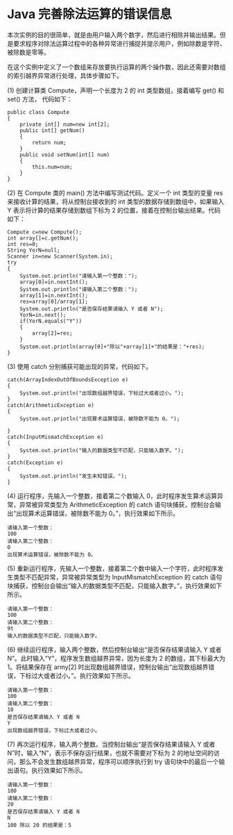 # Java 完善除法运算的错误信息

本次实例的目的很简单，就是由用户输入两个数字，然后进行相除并输出结果。但是要求程序对除法运算过程中的各种异常进行捕捉并提示用户，例如除数是字符、被除数是零等。

在这个实例中定义了一个数组来存放要执行运算的两个操作数，因此还需要对数组的索引越界异常进行处理，具体步骤如下。

(1) 创建计算类 Compute，声明一个长度为 2 的 int 类型数组，接着编写 get() 和 set() 方法， 代码如下：

```
public class Compute
{
    private int[] num=new int[2];
    public int[] getNum()
    {
        return num;
    }
    public void setNum(int[] num)
    {
        this.num=num;
    }
}
```

(2) 在 Compute 类的 main() 方法中编写测试代码。定义一个 int 类型的变量 res 来接收计算的结果，将从控制台接收到的 int 类型的数据存储到数组中，如果输入 Y 表示将计算的结果存储到数组下标为 2 的位置，接着在控制台输出结果。代码如下：

```
Compute c=new Compute();
int array[]=c.getNum();
int res=0;
String YorN=null;
Scanner in=new Scanner(System.in);
try
{
    System.out.println("请输入第一个整数：");
    array[0]=in.nextInt();
    System.out.println("请输入第二个整数：");
    array[1]=in.nextInt();
    res=array[0]/array[1];
    System.out.println("是否保存结果请输入 Y 或者 N");
    YorN=in.next();
    if(YorN.equals("Y"))
    {
        array[2]=res;
    }
    System.out.println(array[0]+"除以"+array[1]+"的结果是："+res);
}
```

(3) 使用 catch 分别捕获可能出现的异常，代码如下。

```
catch(ArrayIndexOutOfBoundsException e)
{
    System.out.println("出现数组越界错误，下标过大或者过小。");
}
catch(ArithmeticException e)
{
    System.out.println("出现算术运算错误，被除数不能为 0。");

}
catch(InputMismatchException e)
{
    System.out.println("输入的数据类型不匹配，只能输入数字。");
}
catch(Exception e)
{
    System.out.println("发生未知错误。");
}
```

(4) 运行程序，先输入一个整数，接着第二个数输入 0，此时程序发生算术运算异常，异常被异常类型为 ArithmeticException 的 catch 语句块捕获，控制台会输出“出现算术运算错误，被除数不能为 0。”，执行效果如下所示。

```
请输入第一个整数：
100
请输入第二个整数：
0
出现算术运算错误，被除数不能为 0。
```

(5) 重新运行程序，先输入一个整数，接着第二个数中输入一个字符，此时程序发生类型不匹配异常，异常被异常类型为 InputMismatchException 的 catch 语句块捕获，控制台会输出“输入的数据类型不匹配，只能输入数字。”，执行效果如下所示。

```
请输入第一个整数：
100
请输入第二个整数：
9t
输入的数据类型不匹配，只能输入数字。
```

(6) 继续运行程序，输入两个整数，然后控制台输出“是否保存结果请输入 Y 或者 N”。此时输入“Y”，程序发生数组越界异常，因为长度为 2 的数组，其下标最大为 1。将结果保存在 army[2] 时出现数组越界错误，控制台输出“出现数组越界错误，下标过大或者过小。”。执行效果如下所示。

```
请输入第一个整数：
100
请输入第二个整数：
10
是否保存结果请输入 Y 或者 N
Y
出现数组越界错误，下标过大或者过小。
```

(7) 再次运行程序，输入两个整数。当控制台输出“是否保存结果请输入 Y 或者 N”时，输入“N”，表示不保存运行结果，也就不需要对下标为 2 的地址空间的访问，那么不会发生数组越界异常，程序可以顺序执行到 try 语句块中的最后一个输出语句。执行效果如下所示。

```
请输入第一个整数：
100
请输入第二个整数：
20
是否保存结果请输入 Y 或者 N
N
100 除以 20 的结果是：5
```